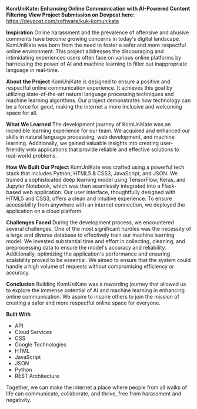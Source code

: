 **KomUniKate: Enhancing Online Communication with AI-Powered Content Filtering**
**View Project Submission on Devpost here:** https://devpost.com/software/kuk-komunikate

**Inspiration**
Online harassment and the prevalence of offensive and abusive comments have become growing concerns in today's digital landscape. KomUniKate was born from the need to foster a safer and more respectful online environment. This project addresses the discouraging and intimidating experiences users often face on various online platforms by harnessing the power of AI and machine learning to filter out inappropriate language in real-time.

**About the Project**
KomUniKate is designed to ensure a positive and respectful online communication experience. It achieves this goal by utilizing state-of-the-art natural language processing techniques and machine learning algorithms. Our project demonstrates how technology can be a force for good, making the internet a more inclusive and welcoming space for all.

**What We Learned**
The development journey of KomUniKate was an incredible learning experience for our team. We acquired and enhanced our skills in natural language processing, web development, and machine learning. Additionally, we gained valuable insights into creating user-friendly web applications that provide reliable and effective solutions to real-world problems.

**How We Built Our Project**
KomUniKate was crafted using a powerful tech stack that includes Python, HTML5 & CSS3, JavaScript, and JSON. We trained a sophisticated deep learning model using TensorFlow, Keras, and Jupyter Notebook, which was then seamlessly integrated into a Flask-based web application. Our user interface, thoughtfully designed with HTML5 and CSS3, offers a clean and intuitive experience. To ensure accessibility from anywhere with an internet connection, we deployed the application on a cloud platform.

**Challenges Faced**
During the development process, we encountered several challenges. One of the most significant hurdles was the necessity of a large and diverse database to effectively train our machine learning model. We invested substantial time and effort in collecting, cleaning, and preprocessing data to ensure the model's accuracy and reliability. Additionally, optimizing the application's performance and ensuring scalability proved to be essential. We aimed to ensure that the system could handle a high volume of requests without compromising efficiency or accuracy.

**Conclusion**
Building KomUniKate was a rewarding journey that allowed us to explore the immense potential of AI and machine learning in enhancing online communication. We aspire to inspire others to join the mission of creating a safer and more respectful online space for everyone.

**Built With**
- API
- Cloud Services
- CSS
- Google Technologies
- HTML
- JavaScript
- JSON
- Python
- REST Architecture


Together, we can make the internet a place where people from all walks of life can communicate, collaborate, and thrive, free from harassment and negativity.
